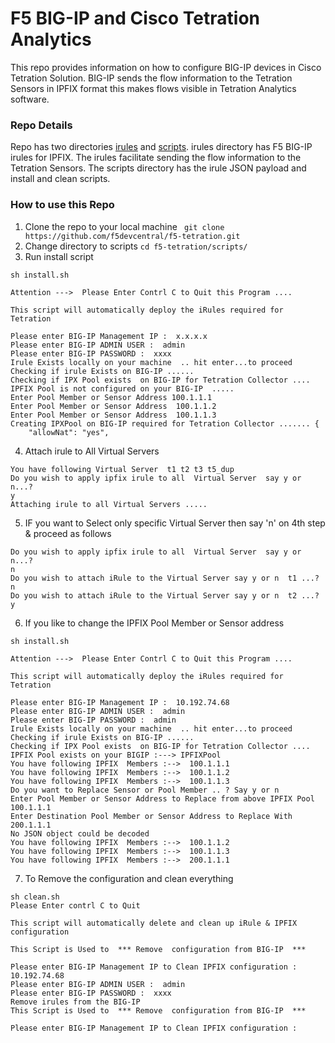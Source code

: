 # F5 BIG-IP and Cisco Tetration Analytics
This repo provides information on how to configure BIG-IP devices in Cisco Tetration Solution. BIG-IP sends the flow information to the Tetration Sensors in IPFIX format this makes flows visible in Tetration Analytics software.

### Repo Details
Repo has two directories [irules](https://github.com/f5devcentral/f5-tetration/tree/master/irules/) and [scripts](https://github.com/f5devcentral/f5-tetration/tree/master/scripts). irules directory has  F5 BIG-IP irules for IPFIX. The irules facilitate sending the flow information to the Tetration Sensors. The scripts directory has the irule JSON payload and install and clean scripts.

### How to use this Repo
1. Clone the repo to your local machine
` git clone https://github.com/f5devcentral/f5-tetration.git`
2. Change directory to scripts
`cd f5-tetration/scripts/`
3. Run install script
```
sh install.sh

Attention --->  Please Enter Contrl C to Quit this Program ....

This script will automatically deploy the iRules required for Tetration  

Please enter BIG-IP Management IP :  x.x.x.x
Please enter BIG-IP ADMIN USER :  admin
Please enter BIG-IP PASSWORD :  xxxx
Irule Exists locally on your machine  .. hit enter...to proceed
Checking if irule Exists on BIG-IP ......
Checking if IPX Pool exists  on BIG-IP for Tetration Collector ....
IPFIX Pool is not configured on your BIG-IP  .....
Enter Pool Member or Sensor Address 100.1.1.1
Enter Pool Member or Sensor Address  100.1.1.2
Enter Pool Member or Sensor Address  100.1.1.3
Creating IPXPool on BIG-IP required for Tetration Collector ....... {
    "allowNat": "yes",
```
4. Attach irule to All Virtual Servers
```
You have following Virtual Server  t1 t2 t3 t5_dup
Do you wish to apply ipfix irule to all  Virtual Server  say y or n...?
y
Attaching irule to all Virtual Servers .....
```
5. IF you want to Select only specific Virtual Server then say 'n' on 4th step & proceed as follows
```You have following Virtual Server  t1 t2 t3 t5_dup
Do you wish to apply ipfix irule to all  Virtual Server  say y or n...?
n
Do you wish to attach iRule to the Virtual Server say y or n  t1 ...?
n
Do you wish to attach iRule to the Virtual Server say y or n  t2 ...?
y
```
6. If you like to change the IPFIX Pool Member or Sensor address
```
sh install.sh

Attention --->  Please Enter Contrl C to Quit this Program ....

This script will automatically deploy the iRules required for Tetration  

Please enter BIG-IP Management IP :  10.192.74.68
Please enter BIG-IP ADMIN USER :  admin
Please enter BIG-IP PASSWORD :  admin
Irule Exists locally on your machine  .. hit enter...to proceed
Checking if irule Exists on BIG-IP ......
Checking if IPX Pool exists  on BIG-IP for Tetration Collector ....
IPFIX Pool exists on your BIGIP :---> IPFIXPool
You have following IPFIX  Members :-->  100.1.1.1
You have following IPFIX  Members :-->  100.1.1.2
You have following IPFIX  Members :-->  100.1.1.3
Do you want to Replace Sensor or Pool Member .. ? Say y or n   
Enter Pool Member or Sensor Address to Replace from above IPFIX Pool  100.1.1.1
Enter Destination Pool Member or Sensor Address to Replace With  200.1.1.1
No JSON object could be decoded
You have following IPFIX  Members :-->  100.1.1.2
You have following IPFIX  Members :-->  100.1.1.3
You have following IPFIX  Members :-->  200.1.1.1
```
7. To Remove the configuration and clean everything
```
sh clean.sh
Please Enter contrl C to Quit

This script will automatically delete and clean up iRule & IPFIX configuration

This Script is Used to  *** Remove  configuration from BIG-IP  ***  

Please enter BIG-IP Management IP to Clean IPFIX configuration :  10.192.74.68
Please enter BIG-IP ADMIN USER :  admin
Please enter BIG-IP PASSWORD :  xxxx
Remove irules from the BIG-IP
This Script is Used to  *** Remove  configuration from BIG-IP  ***  

Please enter BIG-IP Management IP to Clean IPFIX configuration :  

```
